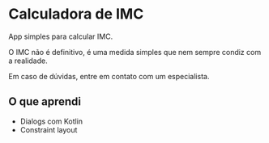 # Calculadora de IMC

App simples para calcular IMC.

O IMC não é definitivo, é uma medida simples que nem sempre condiz com a realidade.

Em caso de dúvidas, entre em contato com um especialista.

## O que aprendi

- Dialogs com Kotlin
- Constraint layout
